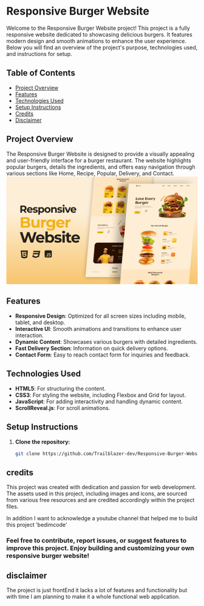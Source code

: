 # Responsive Burger Website

Welcome to the Responsive Burger Website project! This project is a fully responsive website dedicated to showcasing delicious burgers. It features modern design and smooth animations to enhance the user experience. Below you will find an overview of the project's purpose, technologies used, and instructions for setup.

## Table of Contents

- [Project Overview](#project-overview)
- [Features](#features)
- [Technologies Used](#technologies-used)
- [Setup Instructions](#setup-instructions)
- [Credits](#credits)
- [Disclaimer](#disclaimer)

## Project Overview

The Responsive Burger Website is designed to provide a visually appealing and user-friendly interface for a burger restaurant. The website highlights popular burgers, details the ingredients, and offers easy navigation through various sections like Home, Recipe, Popular, Delivery, and Contact.
![Responsive Burger website](./preview.png)

## Features

- **Responsive Design**: Optimized for all screen sizes including mobile, tablet, and desktop.
- **Interactive UI**: Smooth animations and transitions to enhance user interaction.
- **Dynamic Content**: Showcases various burgers with detailed ingredients.
- **Fast Delivery Section**: Information on quick delivery options.
- **Contact Form**: Easy to reach contact form for inquiries and feedback.

## Technologies Used

- **HTML5**: For structuring the content.
- **CSS3**: For styling the website, including Flexbox and Grid for layout.
- **JavaScript**: For adding interactivity and handling dynamic content.
- **ScrollReveal.js**: For scroll animations.

## Setup Instructions

1. **Clone the repository:**

   ```bash
   git clone https://github.com/Trailblazer-dev/Responsive-Burger-Website.git

## credits

This project was created with dedication and passion for web development. The assets used in this project, including images and icons, are sourced from various free resources and are credited accordingly within the project files.

In addition I want to acknowledge a youtube channel that helped me to build this project 'bedimcode'

### Feel free to contribute, report issues, or suggest features to improve this project. Enjoy building and customizing your own responsive burger website!

## disclaimer

The project is just frontEnd it lacks a lot of features and functionality but with time I am planning to make it a whole functional web application.